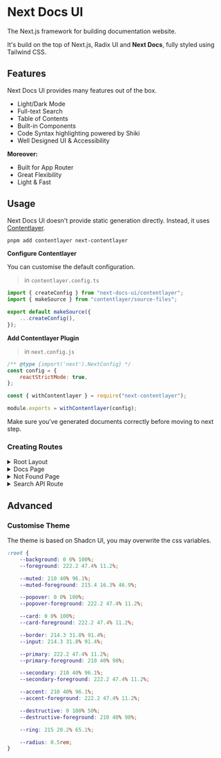# Next Docs UI

The Next.js framework for building documentation website.

It's build on the top of Next.js, Radix UI and **Next Docs**, fully styled using Tailwind CSS.

## Features

Next Docs UI provides many features out of the box.

-   Light/Dark Mode
-   Full-text Search
-   Table of Contents
-   Built-in Components
-   Code Syntax highlighting powered by Shiki
-   Well Designed UI & Accessibility

**Moreover:**

-   Built for App Router
-   Great Flexibility
-   Light & Fast

## Usage

Next Docs UI doesn't provide static generation directly. Instead, it uses [Contentlayer](https://www.contentlayer.dev).

```bash
pnpm add contentlayer next-contentlayer
```

**Configure Contentlayer**

You can customise the default configuration.

> in `contentlayer.config.ts`

```ts
import { createConfig } from "next-docs-ui/contentlayer";
import { makeSource } from "contentlayer/source-files";

export default makeSource({
    ...createConfig(),
});
```

**Add Contentlayer Plugin**

> in `next.config.js`

```js
/** @type {import('next').NextConfig} */
const config = {
    reactStrictMode: true,
};

const { withContentlayer } = require("next-contentlayer");

module.exports = withContentlayer(config);
```

Make sure you've generated documents correctly before moving to next step.

### Creating Routes

<details>
  <summary>Root Layout</summary>
  
> in `app/layout.tsx`

```tsx
import { DocsLayout } from "next-docs-ui/layout";
import { tree } from "./tree";
import { Inter } from "next/font/google";
import { ThemeProvider } from "next-docs-ui/theme-provider";
import type { Metadata } from "next";

import "next-docs-ui/style.css";

export const metadata: Metadata = {
    title: {
        default: "My App",
        template: "My App | %s",
    },
    description: "Generated by Next.js",
};

const inter = Inter({
    subsets: ["latin"],
});

export default function RootLayout({
    children,
}: {
    children: React.ReactNode;
}) {
    return (
        <html lang="en" className={inter.className}>
            <body
                style={{
                    minHeight: "100vh",
                }}
            >
                <ThemeProvider>
                    <DocsLayout tree={tree} navTitle="My App">
                        {children}
                    </DocsLayout>
                </ThemeProvider>
            </body>
        </html>
    );
}
```

</details>

<details>
  <summary>Docs Page</summary>

> in `app/docs/[[...slug]]/page.tsx`

```tsx
import { DocsPage } from "next-docs-ui/page";
import {
    Heading,
    Image,
    Pre,
    Link,
    Table,
    MDXContent,
    Card,
    Cards,
} from "next-docs-ui/mdx";
import { getTableOfContents } from "next-docs-zeta/server";
import { allDocs } from "contentlayer/generated";
import { notFound } from "next/navigation";
import { tree } from "../tree";
import { getMDXComponent } from "next-contentlayer/hooks";
import type { Metadata } from "next";

export default async function Page({
    params,
}: {
    params: { slug?: string[] };
}) {
    const path = (params.slug ?? []).join("/");
    const page = allDocs.find((page) => page.slug === path);

    if (page == null) {
        notFound();
    }

    const toc = await getTableOfContents(page.body.raw);
    const MDX = getMDXComponent(page.body.code);

    // We don't provide MDX components by default
    return (
        <DocsPage toc={toc} tree={tree}>
            <MDXContent>
                <h1>{page.title}</h1>
                <MDX
                    components={{
                        table: (props) => <Table {...props} />,
                        pre: (props) => <Pre {...props} />,
                        a: (props) => <Link {...props} />,
                        h1: (props) => <Heading as="h1" {...props} />,
                        h2: (props) => <Heading as="h2" {...props} />,
                        h3: (props) => <Heading as="h3" {...props} />,
                        h4: (props) => <Heading as="h4" {...props} />,
                        h5: (props) => <Heading as="h5" {...props} />,
                        h6: (props) => <Heading as="h6" {...props} />,
                        img: (props) => <Image {...props} />,
                        Card: (props) => <Card {...props} />,
                        Cards: (props) => <Cards {...props} />,
                    }}
                />
            </MDXContent>
        </DocsPage>
    );
}

export async function generateStaticParams(): Promise<{ slug: string[] }[]> {
    return allDocs.map((docs) => ({
        slug: docs.slug.split("/"),
    }));
}
```

</details>

<details>
    <summary>Not Found Page</summary>

> in `app/docs/[[...slug]]/not-found.tsx`

```tsx
export { default } from "next-docs-ui/not-found";
```

</details>

<details>
    <summary>Search API Route</summary>

> in `app/api/search/route.ts`

```tsx
import { allDocs } from "contentlayer/generated";
import { initSearchAPI } from "next-docs-zeta/server";

export const { GET } = initSearchAPI(
    allDocs.map((docs) => ({
        title: docs.title,
        content: docs.body.raw,
        url: docs.url,
    }))
);
```

</details>

## Advanced

### Customise Theme

The theme is based on Shadcn UI, you may overwrite the css variables.

```css
:root {
    --background: 0 0% 100%;
    --foreground: 222.2 47.4% 11.2%;

    --muted: 210 40% 96.1%;
    --muted-foreground: 215.4 16.3% 46.9%;

    --popover: 0 0% 100%;
    --popover-foreground: 222.2 47.4% 11.2%;

    --card: 0 0% 100%;
    --card-foreground: 222.2 47.4% 11.2%;

    --border: 214.3 31.8% 91.4%;
    --input: 214.3 31.8% 91.4%;

    --primary: 222.2 47.4% 11.2%;
    --primary-foreground: 210 40% 98%;

    --secondary: 210 40% 96.1%;
    --secondary-foreground: 222.2 47.4% 11.2%;

    --accent: 210 40% 96.1%;
    --accent-foreground: 222.2 47.4% 11.2%;

    --destructive: 0 100% 50%;
    --destructive-foreground: 210 40% 98%;

    --ring: 215 20.2% 65.1%;

    --radius: 0.5rem;
}
```
